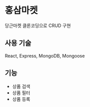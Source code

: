 # 홍삼마켓

당근마켓 클론코딩으로 CRUD 구현

## 사용 기술

React, Express, MongoDB, Mongoose

## 기능

- 상품 검색
- 상품 필터
- 상품 등록
